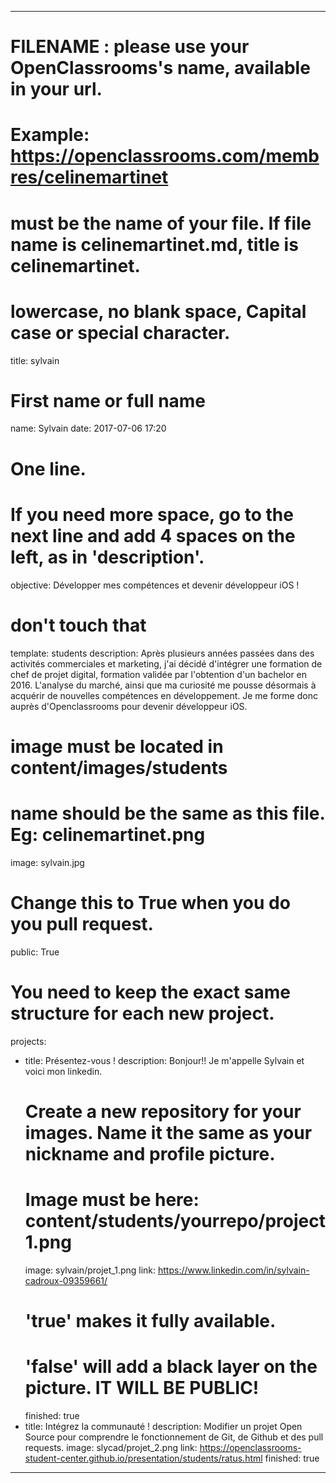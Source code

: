 ---

# FILENAME : please use your OpenClassrooms's name, available in your url.
# Example: https://openclassrooms.com/membres/celinemartinet
# must be the name of your file. If file name is celinemartinet.md, title is celinemartinet.
# lowercase, no blank space, Capital case or special character.
title: sylvain

# First name or full name
name: Sylvain
date: 2017-07-06 17:20

# One line.
# If you need more space, go to the next line and add 4 spaces on the left, as in 'description'.
objective: Développer mes compétences et devenir développeur iOS !

# don't touch that
template: students
description:
      Après plusieurs années passées dans des activités commerciales et marketing, j'ai décidé d'intégrer une formation de chef de projet digital, formation validée par l'obtention d'un bachelor en 2016. L'analyse du marché, ainsi que ma curiosité me pousse désormais à acquérir de nouvelles compétences en développement. Je me forme donc auprès d'Openclassrooms pour devenir développeur iOS. 

# image must be located in content/images/students
# name should be the same as this file. Eg: celinemartinet.png
image: sylvain.jpg

# Change this to True when you do you pull request.
public: True

# You need to keep the exact same structure for each new project.
projects:
  - title: Présentez-vous !
    description: Bonjour!! Je m'appelle Sylvain et voici mon linkedin.
    # Create a new repository for your images. Name it the same as your nickname and profile picture.
    # Image must be here: content/students/yourrepo/project1.png
    image: sylvain/projet_1.png
    link: https://www.linkedin.com/in/sylvain-cadroux-09359661/
    # 'true' makes it fully available.
    # 'false' will add a black layer on the picture. IT WILL BE PUBLIC!
    finished: true
  - title: Intégrez la communauté !
    description: Modifier un projet Open Source pour comprendre le fonctionnement de Git, de Github et des pull requests. 
    image: slycad/projet_2.png
    link: https://openclassrooms-student-center.github.io/presentation/students/ratus.html
    finished: true

---